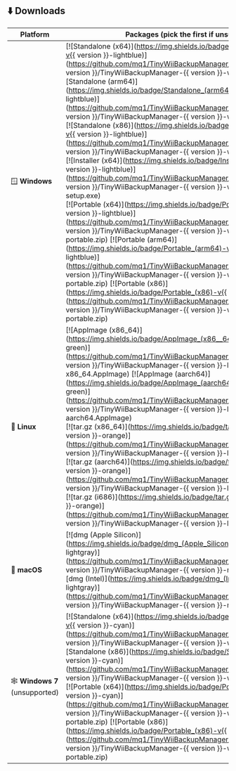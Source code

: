 ## ⬇️ Downloads

| Platform | Packages (pick the first if unsure) |
|----------|------------------|
| 🪟 **Windows** | [![Standalone (x64)](https://img.shields.io/badge/Standalone_(x64)-v{{ version }}-lightblue)](https://github.com/mq1/TinyWiiBackupManager/releases/download/{{ version }}/TinyWiiBackupManager-{{ version }}-windows-x64.zip) [![Standalone (arm64)](https://img.shields.io/badge/Standalone_(arm64)-v{{ version }}-lightblue)](https://github.com/mq1/TinyWiiBackupManager/releases/download/{{ version }}/TinyWiiBackupManager-{{ version }}-windows-arm64.zip) [![Standalone (x86)](https://img.shields.io/badge/Standalone_(x86)-v{{ version }}-lightblue)](https://github.com/mq1/TinyWiiBackupManager/releases/download/{{ version }}/TinyWiiBackupManager-{{ version }}-windows-x86.zip)<br>[![Installer (x64)](https://img.shields.io/badge/Installer_(x64)-v{{ version }}-lightblue)](https://github.com/mq1/TinyWiiBackupManager/releases/download/{{ version }}/TinyWiiBackupManager-{{ version }}-windows-x64-setup.exe)<br>[![Portable (x64)](https://img.shields.io/badge/Portable_(x64)-v{{ version }}-lightblue)](https://github.com/mq1/TinyWiiBackupManager/releases/download/{{ version }}/TinyWiiBackupManager-{{ version }}-windows-x64-portable.zip) [![Portable (arm64)](https://img.shields.io/badge/Portable_(arm64)-v{{ version }}-lightblue)](https://github.com/mq1/TinyWiiBackupManager/releases/download/{{ version }}/TinyWiiBackupManager-{{ version }}-windows-arm64-portable.zip) [![Portable (x86)](https://img.shields.io/badge/Portable_(x86)-v{{ version }}-lightblue)](https://github.com/mq1/TinyWiiBackupManager/releases/download/{{ version }}/TinyWiiBackupManager-{{ version }}-windows-x86-portable.zip) |
| 🐧 **Linux** | [![AppImage (x86_64)](https://img.shields.io/badge/AppImage_(x86__64)-v{{ version }}-green)](https://github.com/mq1/TinyWiiBackupManager/releases/download/{{ version }}/TinyWiiBackupManager-{{ version }}-linux-x86_64.AppImage) [![AppImage (aarch64)](https://img.shields.io/badge/AppImage_(aarch64)-v{{ version }}-green)](https://github.com/mq1/TinyWiiBackupManager/releases/download/{{ version }}/TinyWiiBackupManager-{{ version }}-linux-aarch64.AppImage)<br>[![tar.gz (x86_64)](https://img.shields.io/badge/tar.gz_(x86__64)-v{{ version }}-orange)](https://github.com/mq1/TinyWiiBackupManager/releases/download/{{ version }}/TinyWiiBackupManager-{{ version }}-linux-x86_64.tar.gz) [![tar.gz (aarch64)](https://img.shields.io/badge/tar.gz_(aarch64)-v{{ version }}-orange)](https://github.com/mq1/TinyWiiBackupManager/releases/download/{{ version }}/TinyWiiBackupManager-{{ version }}-linux-aarch64.tar.gz) [![tar.gz (i686)](https://img.shields.io/badge/tar.gz_(i686)-v{{ version }}-orange)](https://github.com/mq1/TinyWiiBackupManager/releases/download/{{ version }}/TinyWiiBackupManager-{{ version }}-linux-i686.tar.gz) |
| 🍏 **macOS** | [![dmg (Apple Silicon)](https://img.shields.io/badge/dmg_(Apple_Silicon)-v{{ version }}-lightgray)](https://github.com/mq1/TinyWiiBackupManager/releases/download/{{ version }}/TinyWiiBackupManager-{{ version }}-macos-arm64.dmg) [![dmg (Intel)](https://img.shields.io/badge/dmg_(Intel)-v{{ version }}-lightgray)](https://github.com/mq1/TinyWiiBackupManager/releases/download/{{ version }}/TinyWiiBackupManager-{{ version }}-macos-x86_64.dmg) |
| 🕸️ **Windows 7** (unsupported) | [![Standalone (x64)](https://img.shields.io/badge/Standalone_(x64)-v{{ version }}-cyan)](https://github.com/mq1/TinyWiiBackupManager/releases/download/{{ version }}/TinyWiiBackupManager-{{ version }}-win7-x64.zip) [![Standalone (x86)](https://img.shields.io/badge/Standalone_(x86)-v{{ version }}-cyan)](https://github.com/mq1/TinyWiiBackupManager/releases/download/{{ version }}/TinyWiiBackupManager-{{ version }}-win7-x86.zip)<br>[![Portable (x64)](https://img.shields.io/badge/Portable_(x64)-v{{ version }}-cyan)](https://github.com/mq1/TinyWiiBackupManager/releases/download/{{ version }}/TinyWiiBackupManager-{{ version }}-win7-x64-portable.zip) [![Portable (x86)](https://img.shields.io/badge/Portable_(x86)-v{{ version }}-cyan)](https://github.com/mq1/TinyWiiBackupManager/releases/download/{{ version }}/TinyWiiBackupManager-{{ version }}-win7-x86-portable.zip) |
